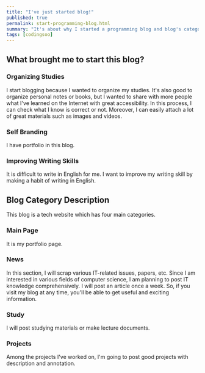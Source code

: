 ```yaml
---
title: "I've just started blog!"
published: true
permalink: start-programming-blog.html
summary: "It's about why I started a programming blog and blog's category description."
tags: [codingsoo]
---
```


## What brought me to start this blog?

### Organizing Studies

I start blogging because I wanted to organize my studies. It's also good to organize personal notes or books, but I wanted to share with more people what I've learned on the Internet with great accessibility. In this process, I can check what I know is correct or not. Moreover, I can easily attach a lot of great materials such as images and videos.

### Self Branding

I have portfolio in this blog. 

### Improving Writing Skills

It is difficult to write in English for me. I want to improve my writing skill by making a habit of writing in English.

## Blog Category Description

This blog is a tech website which has four main categories.

### Main Page

It is my portfolio page.

### News

In this section, I will scrap various IT-related issues, papers, etc. Since I am interested in various fields of computer science, I am planning to post IT knowledge comprehensively. I will post an article once a week. So, if you visit my blog at any time, you'll be able to get useful and exciting information.

### Study

I will post studying materials or make lecture documents.

### Projects

Among the projects I've worked on, I'm going to post good projects with description and annotation.
